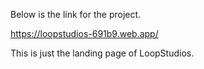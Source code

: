Below is the link for the project.

https://loopstudios-691b9.web.app/

This is just the landing page of LoopStudios.



